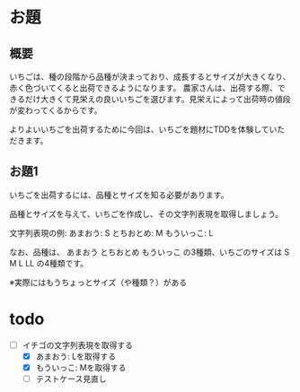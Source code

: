# お題
## 概要
いちごは、種の段階から品種が決まっており、成長するとサイズが大きくなり、赤く色づいてくると出荷できるようになります。
農家さんは、出荷する際、できるだけ大きくて見栄えの良いいちごを選びます。見栄えによって出荷時の値段が変わってくるからです。

よりよいいちごを出荷するために今回は、いちごを題材にTDDを体験していただきます。

## お題1

いちごを出荷するには、品種とサイズを知る必要があります。

品種とサイズを与えて、いちごを作成し、その文字列表現を取得しましょう。

文字列表現の例: あまおう: S とちおとめ: M もういっこ: L

なお、品種は、 あまおう とちおとめ もういっこ の3種類、いちごのサイズは S M L LL の4種類です。

※実際にはもうちょっとサイズ（や種類？）がある

# todo
- [ ] イチゴの文字列表現を取得する  
  - [x] あまおう: Lを取得する
  - [x] もういっこ: Mを取得する
  - [ ] テストケース見直し
